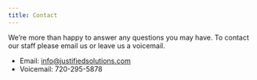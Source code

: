 ```yaml
---
title: Contact
---
```

We’re more than happy to answer any questions you may have. To contact our staff please email us or leave us a voicemail.

* Email: <info@justifiedsolutions.com>
* Voicemail: 720-295-5878
